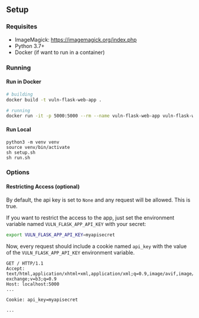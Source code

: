 ## Setup

### Requisites

* ImageMagick: https://imagemagick.org/index.php
* Python 3.7+
* Docker (if want to run in a container)


### Running

#### Run in Docker

```sh
# building
docker build -t vuln-flask-web-app .

# running
docker run -it -p 5000:5000 --rm --name vuln-flask-web-app vuln-flask-web-app
```


#### Run Local

```
python3 -m venv venv
source venv/bin/activate
sh setup.sh
sh run.sh
```


### Options
#### Restricting Access (optional)

By default, the api key is set to `None` and any request will be allowed. This is true. 

If you want to restrict the access to the app, just set the environment variable named `VULN_FLASK_APP_API_KEY` with your secret:

```sh
export VULN_FLASK_APP_API_KEY=myapisecret
```

Now, every request should include a cookie named `api_key` with the value of the `VULN_FLASK_APP_API_KEY` environment variable.

```http
GET / HTTP/1.1
Accept: text/html,application/xhtml+xml,application/xml;q=0.9,image/avif,image/webp,image/apng,*/*;q=0.8,application/signed-exchange;v=b3;q=0.9
Host: localhost:5000
...

Cookie: api_key=myapisecret

...
